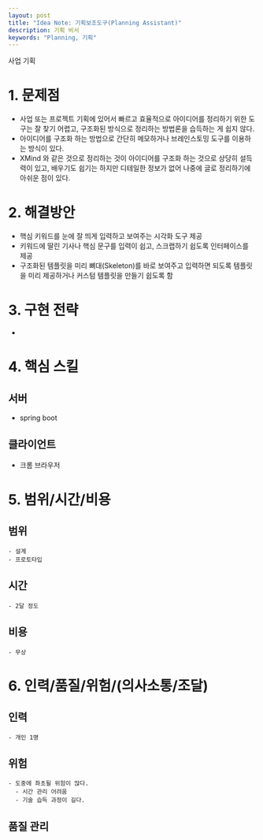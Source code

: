 ```yaml
---
layout: post
title: "Idea Note: 기획보조도구(Planning Assistant)"
description: 기획 비서 
keywords: "Planning, 기획" 
---
```


사업 기획 

# 1. 문제점 
  - 사업 또는 프로젝트 기획에 있어서 빠르고 효율적으로 아이디어를 정리하기 위한 도구는 
  잘 찾기 어렵고, 구조화된 방식으로 정리하는 방법론을 습득하는 게 쉽지 않다. 
  - 아이디어를 구조화 하는 방법으로 간단히 메모하거나 브레인스토밍 도구를 이용하는 방식이 있다. 
  - XMind 와 같은 것으로 정리하는 것이 아이디어를 구조화 하는 것으로 상당히 설득력이 있고, 
   배우기도 쉽기는 하지만 디테일한 정보가 없어 나중에 글로 정리하기에 아쉬운 점이 있다. 

# 2. 해결방안 
  - 핵심 키워드를 눈에 잘 띄게 입력하고 보여주는 시각화 도구 제공 
  - 키워드에 딸린 기사나 핵심 문구를 입력이 쉽고, 스크랩하기 쉽도록 인터페이스를 제공 
  - 구조화된 템플릿을 미리 뼈대(Skeleton)를 바로 보여주고 입력하면 되도록 템플릿을 미리 제공하거나 커스텀 템플릿을 만들기 쉽도록 함  

# 3. 구현 전략 
  - 

# 4. 핵심 스킬 

 ## 서버 
  - spring boot 
  
 ## 클라이언트 
  - 크롬 브라우저 

# 5. 범위/시간/비용 

  ## 범위 
    - 설계 
    - 프로토타입 
    
  ## 시간
    - 2달 정도  
    
  ## 비용 
    - 무상 

# 6. 인력/품질/위험/(의사소통/조달)

  ## 인력
    - 개인 1명  
    
  ## 위험 
    - 도중에 좌초될 위험이 많다. 
      - 시간 관리 어려움 
      - 기술 습득 과정이 길다. 
      
  ## 품질 관리 
  
  
